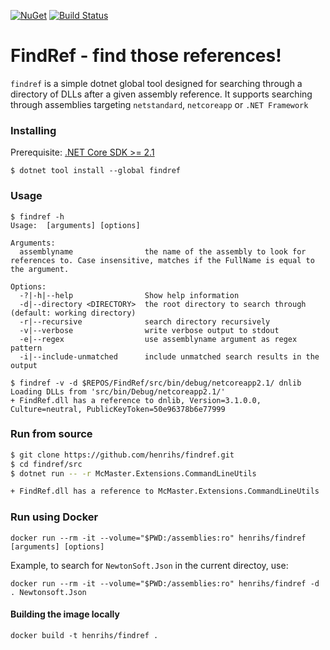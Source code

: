 [![NuGet](https://img.shields.io/nuget/vpre/FindRef.svg?maxAge=2592000)](https://www.nuget.org/packages/FindRef)
[![Build Status](https://dev.azure.com/hhe0094/FindRef/_apis/build/status/henrihs.findref.ci?branchName=master)](https://dev.azure.com/hhe0094/FindRef/_build/latest?definitionId=1&branchName=master)

# FindRef - find those references!


`findref` is a simple dotnet global tool designed for searching through a directory of DLLs after a given assembly reference. It supports searching through assemblies targeting `netstandard`, `netcoreapp` or `.NET Framework`

### Installing

Prerequisite: [.NET Core SDK >= 2.1](https://dotnet.microsoft.com/download)

```
$ dotnet tool install --global findref
```

### Usage
```
$ findref -h
Usage:  [arguments] [options]

Arguments:
  assemblyname                the name of the assembly to look for references to. Case insensitive, matches if the FullName is equal to the argument.

Options:
  -?|-h|--help                Show help information
  -d|--directory <DIRECTORY>  the root directory to search through (default: working directory)
  -r|--recursive              search directory recursively
  -v|--verbose                write verbose output to stdout
  -e|--regex                  use assemblyname argument as regex pattern
  -i|--include-unmatched      include unmatched search results in the output

$ findref -v -d $REPOS/FindRef/src/bin/debug/netcoreapp2.1/ dnlib
Loading DLLs from 'src/bin/Debug/netcoreapp2.1/'
+ FindRef.dll has a reference to dnlib, Version=3.1.0.0, Culture=neutral, PublicKeyToken=50e96378b6e77999
```

### Run from source
```sh
$ git clone https://github.com/henrihs/findref.git
$ cd findref/src
$ dotnet run -- -r McMaster.Extensions.CommandLineUtils

+ FindRef.dll has a reference to McMaster.Extensions.CommandLineUtils
```

### Run using Docker

```shell
docker run --rm -it --volume="$PWD:/assemblies:ro" henrihs/findref [arguments] [options]
```

Example, to search for `NewtonSoft.Json` in the current directoy, use:

```shell
docker run --rm -it --volume="$PWD:/assemblies:ro" henrihs/findref -d . Newtonsoft.Json
```

#### Building the image locally

```shell
docker build -t henrihs/findref .
```
